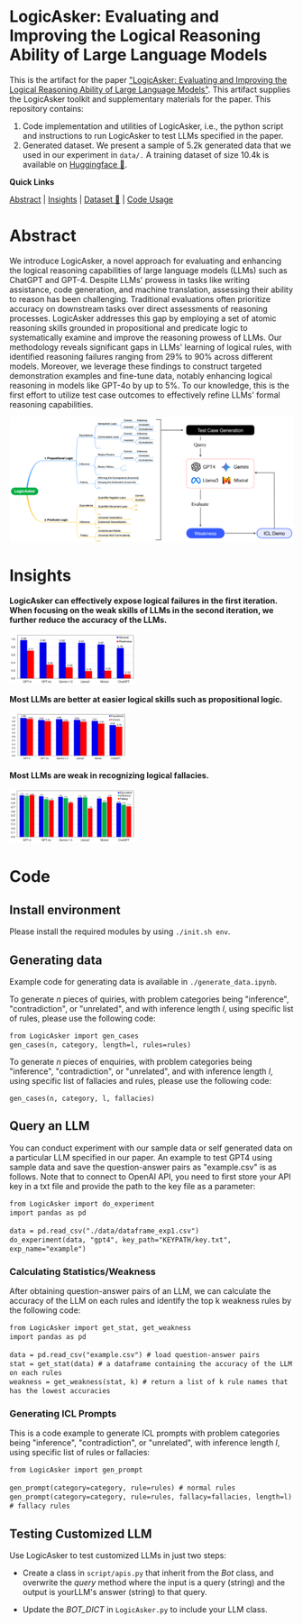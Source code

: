 # LogicAsker: Evaluating and Improving the Logical Reasoning Ability of Large Language Models

This is the artifact for the paper ["LogicAsker: Evaluating and Improving the Logical Reasoning Ability of
Large Language Models"](https://arxiv.org/abs/2401.00757). This artifact supplies the LogicAsker toolkit and supplementary materials for the paper. This repository contains:

1. Code implementation and utilities of LogicAsker, i.e., the python script and instructions to run LogicAsker to test LLMs specified in the paper.
2. Generated dataset. We present a sample of 5.2k generated data that we used in our experiment in `data/.` A training dataset of size 10.4k is available on [Huggingface 🤗](https://huggingface.co/datasets/iforgott/LogicAsker).

**Quick Links**

[Abstract](#Abstract) | [Insights](#Insights) | [Dataset 🤗](https://huggingface.co/datasets/iforgott/LogicAsker) | [Code Usage](#Code)





# Abstract

We introduce LogicAsker, a novel approach for evaluating and enhancing the logical reasoning capabilities of large language models (LLMs) such as ChatGPT and GPT-4. Despite LLMs' prowess in tasks like writing assistance, code generation, and machine translation, assessing their ability to reason has been challenging. Traditional evaluations often prioritize accuracy on downstream tasks over direct assessments of reasoning processes. LogicAsker addresses this gap by employing a set of atomic reasoning skills grounded in propositional and predicate logic to systematically examine and improve the reasoning prowess of LLMs. Our methodology reveals significant gaps in LLMs' learning of logical rules, with identified reasoning failures ranging from 29% to 90% across different models. Moreover, we leverage these findings to construct targeted demonstration examples and fine-tune data, notably enhancing logical reasoning in models like GPT-4o by up to 5%. To our knowledge, this is the first effort to utilize test case outcomes to effectively refine LLMs' formal reasoning capabilities.

![image-20250104223152607](./assets/logicasker_framework.png)



# Insights

**LogicAsker can effectively expose logical failures in the first iteration. When focusing on the weak skills of LLMs in the second iteration, we further reduce the accuracy of the LLMs.** 

<img src="./assets/overall.png" alt="image-20250104223152607" style="zoom:22%;" />

**Most LLMs are better at easier logical skills such as propositional logic.**

<img src="./assets/different_logic.png" alt="image-20250104223152607" style="zoom:20%;" />

**Most LLMs are weak in recognizing logical fallacies.**

<img src="./assets/rule_category.png" alt="image-20250104223152607" style="zoom:22%;" />



# Code

## Install environment 

Please install the required modules by using `./init.sh env`.

## Generating data

Example code for generating data is available in `./generate_data.ipynb`.

To generate $n$ pieces of quiries, with problem categories being "inference", "contradiction", or "unrelated", and with inference length $l$, using specific list of rules, please use the following code:

```
from LogicAsker import gen_cases
gen_cases(n, category, length=l, rules=rules)
```

To generate $n$ pieces of enquiries, with problem categories being "inference", "contradiction", or "unrelated", and with inference length $l$, using specific list of fallacies and rules, please use the following code:

```
gen_cases(n, category, l, fallacies)
```

## Query an LLM

You can conduct experiment with our sample data or self generated data on a particular LLM specified in our paper. An example to test GPT4 using sample data and save the question-answer pairs as "example.csv" is as follows. Note that to connect to OpenAI API, you need to first store your API key in a txt file and provide the path to the key file as a parameter:

```
from LogicAsker import do_experiment
import pandas as pd

data = pd.read_csv("./data/dataframe_exp1.csv")
do_experiment(data, "gpt4", key_path="KEYPATH/key.txt", exp_name="example")
```

### Calculating Statistics/Weakness

After obtaining question-answer pairs of an LLM, we can calculate the accuracy of the LLM on each rules and identify the top k weakness rules by the following code:

```
from LogicAsker import get_stat, get_weakness
import pandas as pd

data = pd.read_csv("example.csv") # load question-answer pairs
stat = get_stat(data) # a dataframe containing the accuracy of the LLM on each rules
weakness = get_weakness(stat, k) # return a list of k rule names that has the lowest accuracies 
```

### Generating ICL Prompts

This is a code example to generate ICL prompts with problem categories being "inference", "contradiction", or "unrelated", with inference length $l$, using specific list of rules or fallacies:

```
from LogicAsker import gen_prompt

gen_prompt(category=category, rule=rules) # normal rules
gen_prompt(category=category, rule=rules, fallacy=fallacies, length=l) # fallacy rules
```



## Testing Customized LLM

Use LogicAsker to test customized LLMs in just two steps:

- Create a class in `script/apis.py` that inherit from the *Bot* class, and overwrite the *query* method where the input is a query (string) and the output is yourLLM's answer (string) to that query.

- Update the *BOT_DICT* in `LogicAsker.py` to include your LLM class.

  
